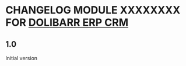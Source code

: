 # CHANGELOG MODULE XXXXXXXX FOR [DOLIBARR ERP CRM](https://www.dolibarr.org)

## 1.0

Initial version

